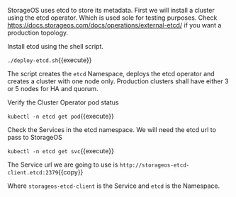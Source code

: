 
StorageOS uses etcd to store its metadata. First we will install a cluster
using the etcd operator. Which is used sole for testing purposes. Check
https://docs.storageos.com/docs/operations/external-etcd/ if you want a
production topology.


Install etcd using the shell script.

`./deploy-etcd.sh`{{execute}}

The script creates the `etcd` Namespace, deploys the etcd operator and creates
a cluster with one node only. Production clusters shall have either 3 or 5
nodes for HA and quorum.

Verify the Cluster Operator pod status

`kubectl -n etcd get pod`{{execute}}

Check the Services in the etcd namespace. We will need the etcd url to pass to
StorageOS

`kubectl -n etcd get svc`{{execute}}

The Service url we are going to use is
`http://storageos-etcd-client.etcd:2379`{{copy}}

Where `storageos-etcd-client` is the Service and `etcd` is the Namespace.
